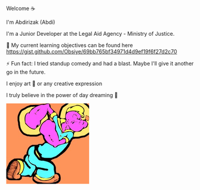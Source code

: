 Welcome ☕

I'm Abdirizak (Abdi)

I'm a Junior Developer at the Legal Aid Agency - Ministry of Justice.

🌱 My current learning objectives can be found here https://gist.github.com/Obsiye/69bb765bf34971d4d9ef19f6f27d2c70




⚡ Fun fact:
I tried standup comedy and had a blast. Maybe I'll give it another go in the future.

I enjoy art 🎨 or any creative expression

I truly believe in the power of day dreaming 💫

![pop_eye_the_sailor_man](https://github.com/Obsiye/Obsiye/blob/master/face_resized.jpg?raw=true)

<!--
**Obsiye/Obsiye** is a ✨ _special_ ✨ repository because its `README.md` (this file) appears on your GitHub profile.

Here are some ideas to get you started:

- 🔭 I’m currently working on ...
- 🌱 I’m currently learning ...
- 👯 I’m looking to collaborate on ...
- 🤔 I’m looking for help with ...
- 💬 Ask me about ...
- 📫 How to reach me: ...
- 😄 Pronouns: ...
- ⚡ Fun fact: ...
-->
